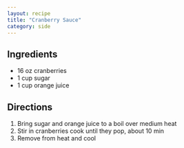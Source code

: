 ```yaml
---
layout: recipe
title: "Cranberry Sauce"
category: side
---
```


## Ingredients

- 16 oz cranberries
- 1 cup sugar
- 1 cup orange juice

## Directions

1. Bring sugar and orange juice to a boil over medium heat
2. Stir in cranberries cook until they pop, about 10 min
3. Remove from heat and cool


